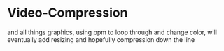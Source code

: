 # Video-Compression

and all things graphics, using ppm to loop through and change color, will eventually add resizing and hopefully compression down the line
